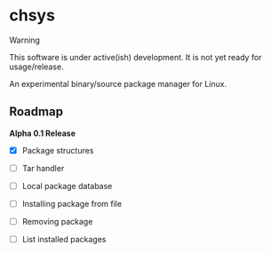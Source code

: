 # chsys

> [!WARNING] 
> This software is under active(ish) development. It is not yet ready for usage/release.

An experimental binary/source package manager for Linux.

## Roadmap
  
  **Alpha 0.1 Release**
  - [x] Package structures
  - [ ] Tar handler
  - [ ] Local package database
  - [ ] Installing package from file
  - [ ] Removing package
  - [ ] List installed packages

